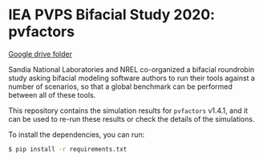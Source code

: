 IEA PVPS Bifacial Study 2020: pvfactors
=======================================

[Google drive folder](https://drive.google.com/drive/folders/1pfBMhGwZA55iA0B4GfoCPI1lTK3OEIpQ)

Sandia National Laboratories and NREL co-organized a bifacial roundrobin study asking bifacial modeling software authors to run their tools against a number of scenarios, so that a global benchmark can be performed between all of these tools.

This repository contains the simulation results for ``pvfactors`` v1.4.1, and it can be used to re-run these results or check the details of the simulations.

To install the dependencies, you can run:

```bash
$ pip install -r requirements.txt
```